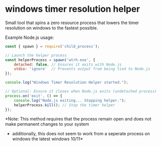 # windows timer resolution helper
 Small tool that spins a zero resource process that lowers the timer resolution on windows to the fastest possible.

Example Node.js usage:

```js
const { spawn } = require('child_process');

// Launch the helper process
const helperProcess = spawn('wtrh.exe', {
    detached: false, // Ensures it exits with Node.js
    stdio: 'ignore'  // Prevents output from being tied to Node.js
});

console.log("Windows Timer Resolution Helper started.");

// Optional: Ensure it closes when Node.js exits (undetached process)
process.on('exit', () => {
    console.log("Node.js exiting... Stopping helper.");
    helperProcess.kill(); // Stop the timer helper
});
```

*Note: This method requires that the process remain open and does not make permanent changes to your system
- additionally, this does not seem to work from a seperate process on windows the latest windows 10/11*
